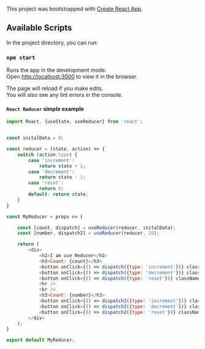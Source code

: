 This project was bootstrapped with [Create React App](https://github.com/facebook/create-react-app).

## Available Scripts

In the project directory, you can run:

### `npm start`

Runs the app in the development mode.<br />
Open [http://localhost:3000](http://localhost:3000) to view it in the browser.

The page will reload if you make edits.<br />
You will also see any lint errors in the console.

#### `React Reducer` simple example

```javascript
import React, {useState, useReducer} from 'react';


const initalData = 0;

const reducer = (state, action) => {
    switch (action.type) {
        case 'increment':
            return state + 1;
        case 'decrement':
            return state - 1;
        case 'reset':
            return 0;
        default: return state;
    }
}

const MyReducer = props => {

    const [count, dispatch] = useReducer(reducer, initalData);
    const [number, dispatch2] = useReducer(reducer, 10);

    return (
        <div>
            <h2>I am use Reducer</h2>
            <h3>Count: {count}</h3>
            <button onClick={() => dispatch({type: 'increment'})} className="btn btn-success btn-sm mr-2">+</button>
            <button onClick={() => dispatch({type: 'decrement'})} className="btn btn-success btn-sm mr-2">-</button>
            <button onClick={() => dispatch({type: 'reset'})} className="btn btn-danger btn-sm mr-2">(0)</button>
            <hr />
            <br />
            <h3>Count: {number}</h3>
            <button onClick={() => dispatch2({type: 'increment'})} className="btn btn-success btn-sm mr-2">+</button>
            <button onClick={() => dispatch2({type: 'decrement'})} className="btn btn-success btn-sm mr-2">-</button>
            <button onClick={() => dispatch2({type: 'reset'})} className="btn btn-danger btn-sm mr-2">(0)</button>
        </div>
    );
}

export default MyReducer;

```